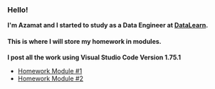 ### Hello!
**I'm Azamat and I started to study as a Data Engineer at [DataLearn](https://github.com/Data-Learn/data-engineering).**
#### This is where I will store my homework in modules.
**I post all the work using Visual Studio Code Version 1.75.1**

* [Homework Module #1](https://github.com/Azamatter/DataLearn/tree/main/DE-101/Module%231)
* [Homework Module #2](https://github.com/Azamatter/DataLearn/blob/main/DE-101/Module%232/README.md)



